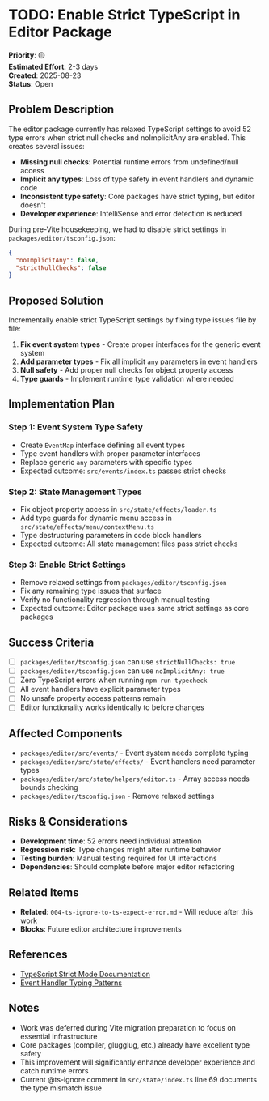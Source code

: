 # TODO: Enable Strict TypeScript in Editor Package

**Priority**: 🟡  
**Estimated Effort**: 2-3 days  
**Created**: 2025-08-23  
**Status**: Open  

## Problem Description

The editor package currently has relaxed TypeScript settings to avoid 52 type errors when strict null checks and noImplicitAny are enabled. This creates several issues:

- **Missing null checks**: Potential runtime errors from undefined/null access
- **Implicit any types**: Loss of type safety in event handlers and dynamic code
- **Inconsistent type safety**: Core packages have strict typing, but editor doesn't
- **Developer experience**: IntelliSense and error detection is reduced

During pre-Vite housekeeping, we had to disable strict settings in `packages/editor/tsconfig.json`:
```json
{
  "noImplicitAny": false,
  "strictNullChecks": false
}
```

## Proposed Solution

Incrementally enable strict TypeScript settings by fixing type issues file by file:

1. **Fix event system types** - Create proper interfaces for the generic event system
2. **Add parameter types** - Fix all implicit `any` parameters in event handlers  
3. **Null safety** - Add proper null checks for object property access
4. **Type guards** - Implement runtime type validation where needed

## Implementation Plan

### Step 1: Event System Type Safety
- Create `EventMap` interface defining all event types
- Type event handlers with proper parameter interfaces
- Replace generic `any` parameters with specific types
- Expected outcome: `src/events/index.ts` passes strict checks

### Step 2: State Management Types
- Fix object property access in `src/state/effects/loader.ts`
- Add type guards for dynamic menu access in `src/state/effects/menu/contextMenu.ts`
- Type destructuring parameters in code block handlers
- Expected outcome: All state management files pass strict checks

### Step 3: Enable Strict Settings
- Remove relaxed settings from `packages/editor/tsconfig.json`
- Fix any remaining type issues that surface
- Verify no functionality regression through manual testing
- Expected outcome: Editor package uses same strict settings as core packages

## Success Criteria

- [ ] `packages/editor/tsconfig.json` can use `strictNullChecks: true`
- [ ] `packages/editor/tsconfig.json` can use `noImplicitAny: true`
- [ ] Zero TypeScript errors when running `npm run typecheck`
- [ ] All event handlers have explicit parameter types
- [ ] No unsafe property access patterns remain
- [ ] Editor functionality works identically to before changes

## Affected Components

- `packages/editor/src/events/` - Event system needs complete typing
- `packages/editor/src/state/effects/` - Event handlers need parameter types
- `packages/editor/src/state/helpers/editor.ts` - Array access needs bounds checking
- `packages/editor/tsconfig.json` - Remove relaxed settings

## Risks & Considerations

- **Development time**: 52 errors need individual attention
- **Regression risk**: Type changes might alter runtime behavior
- **Testing burden**: Manual testing required for UI interactions
- **Dependencies**: Should complete before major editor refactoring

## Related Items

- **Related**: `004-ts-ignore-to-ts-expect-error.md` - Will reduce after this work
- **Blocks**: Future editor architecture improvements

## References

- [TypeScript Strict Mode Documentation](https://www.typescriptlang.org/docs/handbook/strict.html)
- [Event Handler Typing Patterns](https://www.typescriptlang.org/docs/handbook/2/functions.html)

## Notes

- Work was deferred during Vite migration preparation to focus on essential infrastructure
- Core packages (compiler, glugglug, etc.) already have excellent type safety
- This improvement will significantly enhance developer experience and catch runtime errors
- Current @ts-ignore comment in `src/state/index.ts` line 69 documents the type mismatch issue 